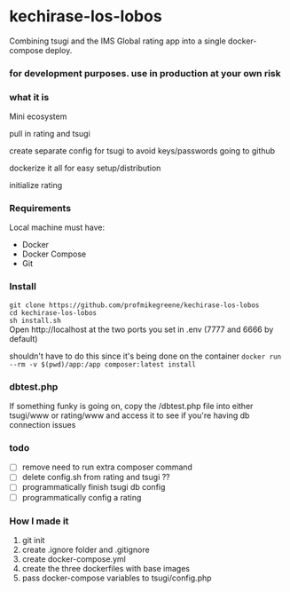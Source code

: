 # kechirase-los-lobos
Combining tsugi and the IMS Global rating app into a single docker-compose deploy.

### for development purposes. use in production at your own risk

### what it is

Mini ecosystem

pull in rating and tsugi

create separate config for tsugi to avoid keys/passwords going to github

dockerize it all for easy setup/distribution

initialize rating
### Requirements
Local machine must have:
- Docker
- Docker Compose
- Git


### Install
`git clone https://github.com/profmikegreene/kechirase-los-lobos`  
`cd kechirase-los-lobos`  
`sh install.sh`  
Open http://localhost at the two ports you set in .env (7777 and 6666 by default)

shouldn't have to do this since it's being done on the container
`docker run --rm -v $(pwd)/app:/app composer:latest install`

### dbtest.php
If something funky is going on, copy the /dbtest.php file into either tsugi/www or rating/www and access it to see if you're having db connection issues

### todo
- [ ] remove need to run extra composer command
- [ ] delete config.sh from rating and tsugi ??
- [ ] programmatically finish tsugi db config
- [ ] programmatically config a rating

### How I made it
1. git init
2. create .ignore folder and .gitignore
3. create docker-compose.yml
4. create the three dockerfiles with base images
5. pass docker-compose variables to tsugi/config.php
